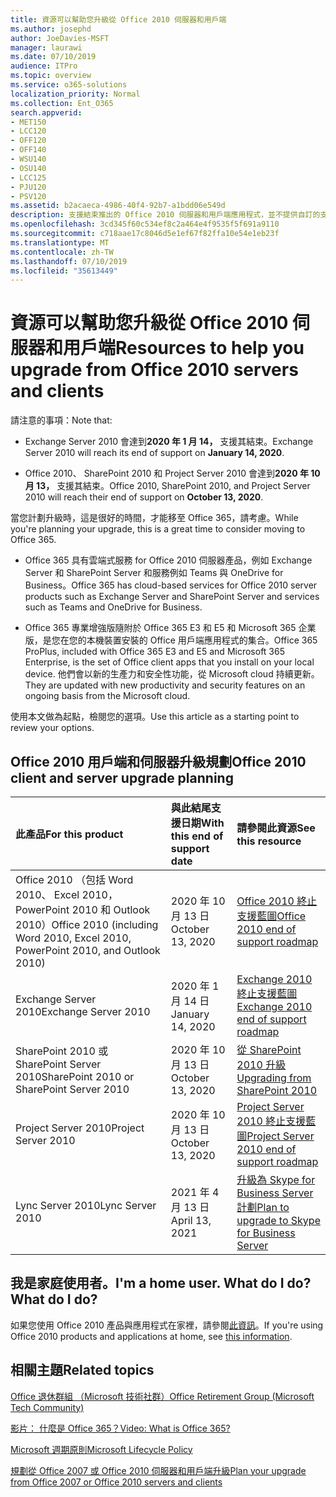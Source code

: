```yaml
---
title: 資源可以幫助您升級從 Office 2010 伺服器和用戶端
ms.author: josephd
author: JoeDavies-MSFT
manager: laurawi
ms.date: 07/10/2019
audience: ITPro
ms.topic: overview
ms.service: o365-solutions
localization_priority: Normal
ms.collection: Ent_O365
search.appverid:
- MET150
- LCC120
- OFF120
- OFF140
- WSU140
- OSU140
- LCC125
- PJU120
- PSV120
ms.assetid: b2acaeca-4986-40f4-92b7-a1bdd06e549d
description: 支援結束推出的 Office 2010 伺服器和用戶端應用程式，並不提供自訂的支援協議。 使用本文來啟動現在規劃您的升級。
ms.openlocfilehash: 3cd345f60c534ef8c2a464e4f9535f5f691a9110
ms.sourcegitcommit: c718aae17c8046d5e1ef67f82ffa10e54e1eb23f
ms.translationtype: MT
ms.contentlocale: zh-TW
ms.lasthandoff: 07/10/2019
ms.locfileid: "35613449"
---
```

# <a name="resources-to-help-you-upgrade-from-office-2010-servers-and-clients"></a><span data-ttu-id="e6612-104">資源可以幫助您升級從 Office 2010 伺服器和用戶端</span><span class="sxs-lookup"><span data-stu-id="e6612-104">Resources to help you upgrade from Office 2010 servers and clients</span></span>

<span data-ttu-id="e6612-105">請注意的事項：</span><span class="sxs-lookup"><span data-stu-id="e6612-105">Note that:</span></span>

- <span data-ttu-id="e6612-106">Exchange Server 2010 會達到**2020 年 1 月 14，** 支援其結束。</span><span class="sxs-lookup"><span data-stu-id="e6612-106">Exchange Server 2010 will reach its end of support on **January 14, 2020**.</span></span> 

- <span data-ttu-id="e6612-107">Office 2010、 SharePoint 2010 和 Project Server 2010 會達到**2020 年 10 月 13，** 支援其結束。</span><span class="sxs-lookup"><span data-stu-id="e6612-107">Office 2010, SharePoint 2010, and Project Server 2010 will reach their end of support on **October 13, 2020**.</span></span> 

<span data-ttu-id="e6612-108">當您計劃升級時，這是很好的時間，才能移至 Office 365，請考慮。</span><span class="sxs-lookup"><span data-stu-id="e6612-108">While you're planning your upgrade, this is a great time to consider moving to Office 365.</span></span> 

- <span data-ttu-id="e6612-109">Office 365 具有雲端式服務 for Office 2010 伺服器產品，例如 Exchange Server 和 SharePoint Server 和服務例如 Teams 與 OneDrive for Business。</span><span class="sxs-lookup"><span data-stu-id="e6612-109">Office 365 has cloud-based services for Office 2010 server products such as Exchange Server and SharePoint Server and services such as Teams and OneDrive for Business.</span></span> 

- <span data-ttu-id="e6612-110">Office 365 專業增強版隨附於 Office 365 E3 和 E5 和 Microsoft 365 企業版，是您在您的本機裝置安裝的 Office 用戶端應用程式的集合。</span><span class="sxs-lookup"><span data-stu-id="e6612-110">Office 365 ProPlus, included with Office 365 E3 and E5 and Microsoft 365 Enterprise, is the set of Office client apps that you install on your local device.</span></span> <span data-ttu-id="e6612-111">他們會以新的生產力和安全性功能，從 Microsoft cloud 持續更新。</span><span class="sxs-lookup"><span data-stu-id="e6612-111">They are updated with new productivity and security features on an ongoing basis from the Microsoft cloud.</span></span>

<span data-ttu-id="e6612-112">使用本文做為起點，檢閱您的選項。</span><span class="sxs-lookup"><span data-stu-id="e6612-112">Use this article as a starting point to review your options.</span></span>
      
## <a name="office-2010-client-and-server-upgrade-planning"></a><span data-ttu-id="e6612-113">Office 2010 用戶端和伺服器升級規劃</span><span class="sxs-lookup"><span data-stu-id="e6612-113">Office 2010 client and server upgrade planning</span></span>
  
|<span data-ttu-id="e6612-114">**此產品**</span><span class="sxs-lookup"><span data-stu-id="e6612-114">**For this product**</span></span>|<span data-ttu-id="e6612-115">**與此結尾支援日期**</span><span class="sxs-lookup"><span data-stu-id="e6612-115">**With this end of support date**</span></span>|<span data-ttu-id="e6612-116">**請參閱此資源**</span><span class="sxs-lookup"><span data-stu-id="e6612-116">**See this resource**</span></span>|
|:-----|:-----|:-----|
|<span data-ttu-id="e6612-117">Office 2010 （包括 Word 2010、 Excel 2010，PowerPoint 2010 和 Outlook 2010）</span><span class="sxs-lookup"><span data-stu-id="e6612-117">Office 2010 (including Word 2010, Excel 2010, PowerPoint 2010, and Outlook 2010)</span></span>  <br/> | <span data-ttu-id="e6612-118">2020 年 10 月 13 日</span><span class="sxs-lookup"><span data-stu-id="e6612-118">October 13, 2020</span></span> |[<span data-ttu-id="e6612-119">Office 2010 終止支援藍圖</span><span class="sxs-lookup"><span data-stu-id="e6612-119">Office 2010 end of support roadmap</span></span>](https://docs.microsoft.com/DeployOffice/office-2010-end-support-roadmap) <br/> |
|<span data-ttu-id="e6612-120">Exchange Server 2010</span><span class="sxs-lookup"><span data-stu-id="e6612-120">Exchange Server 2010</span></span>  <br/> | <span data-ttu-id="e6612-121">2020 年 1 月 14 日</span><span class="sxs-lookup"><span data-stu-id="e6612-121">January 14, 2020</span></span>  |[<span data-ttu-id="e6612-122">Exchange 2010 終止支援藍圖</span><span class="sxs-lookup"><span data-stu-id="e6612-122">Exchange 2010 end of support roadmap</span></span>](exchange-2010-end-of-support.md) <br/> |
|<span data-ttu-id="e6612-123">SharePoint 2010 或 SharePoint Server 2010</span><span class="sxs-lookup"><span data-stu-id="e6612-123">SharePoint 2010 or SharePoint Server 2010</span></span>  <br/> | <span data-ttu-id="e6612-124">2020 年 10 月 13 日</span><span class="sxs-lookup"><span data-stu-id="e6612-124">October 13, 2020</span></span> |[<span data-ttu-id="e6612-125">從 SharePoint 2010 升級</span><span class="sxs-lookup"><span data-stu-id="e6612-125">Upgrading from SharePoint 2010</span></span>](upgrade-from-sharepoint-2010.md) <br/> |
|<span data-ttu-id="e6612-126">Project Server 2010</span><span class="sxs-lookup"><span data-stu-id="e6612-126">Project Server 2010</span></span> <br/> | <span data-ttu-id="e6612-127">2020 年 10 月 13 日</span><span class="sxs-lookup"><span data-stu-id="e6612-127">October 13, 2020</span></span> | [<span data-ttu-id="e6612-128">Project Server 2010 終止支援藍圖</span><span class="sxs-lookup"><span data-stu-id="e6612-128">Project Server 2010 end of support roadmap</span></span>](project-server-2010-end-of-support.md) <br/> |
|<span data-ttu-id="e6612-129">Lync Server 2010</span><span class="sxs-lookup"><span data-stu-id="e6612-129">Lync Server 2010</span></span> <br/> | <span data-ttu-id="e6612-130">2021 年 4 月 13 日</span><span class="sxs-lookup"><span data-stu-id="e6612-130">April 13, 2021</span></span> | [<span data-ttu-id="e6612-131">升級為 Skype for Business Server 計劃</span><span class="sxs-lookup"><span data-stu-id="e6612-131">Plan to upgrade to Skype for Business Server</span></span>](https://docs.microsoft.com/skypeforbusiness/plan-your-deployment/upgrade) <br/> |
    
## <a name="im-a-home-user-what-do-i-do"></a><span data-ttu-id="e6612-132">我是家庭使用者。</span><span class="sxs-lookup"><span data-stu-id="e6612-132">I'm a home user.</span></span> <span data-ttu-id="e6612-133">What do I do?</span><span class="sxs-lookup"><span data-stu-id="e6612-133">What do I do?</span></span>

<span data-ttu-id="e6612-134">如果您使用 Office 2010 產品與應用程式在家裡，請參閱[此資訊](plan-upgrade-previous-versions-office.md#im-a-home-user-what-do-i-do)。</span><span class="sxs-lookup"><span data-stu-id="e6612-134">If you're using Office 2010 products and applications at home, see [this information](plan-upgrade-previous-versions-office.md#im-a-home-user-what-do-i-do).</span></span>

## <a name="related-topics"></a><span data-ttu-id="e6612-135">相關主題</span><span class="sxs-lookup"><span data-stu-id="e6612-135">Related topics</span></span>

[<span data-ttu-id="e6612-136">Office 退休群組 （Microsoft 技術社群）</span><span class="sxs-lookup"><span data-stu-id="e6612-136">Office Retirement Group (Microsoft Tech Community)</span></span>](https://go.microsoft.com/fwlink/?linkid=842065)
  
[<span data-ttu-id="e6612-137">影片： 什麼是 Office 365？</span><span class="sxs-lookup"><span data-stu-id="e6612-137">Video: What is Office 365?</span></span>](https://support.office.com/article/847caf12-2589-452c-8aca-1c009797678b.aspx)
  
[<span data-ttu-id="e6612-138">Microsoft 週期原則</span><span class="sxs-lookup"><span data-stu-id="e6612-138">Microsoft Lifecycle Policy</span></span>](https://go.microsoft.com/fwlink/?linkid=865200)

[<span data-ttu-id="e6612-139">規劃從 Office 2007 或 Office 2010 伺服器和用戶端升級</span><span class="sxs-lookup"><span data-stu-id="e6612-139">Plan your upgrade from Office 2007 or Office 2010 servers and clients</span></span>](plan-upgrade-previous-versions-office.md)

